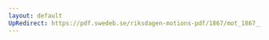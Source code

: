 ```yaml
---
layout: default
UpRedirect: https://pdf.swedeb.se/riksdagen-motions-pdf/1867/mot_1867__ak__00083.pdf
---
```

